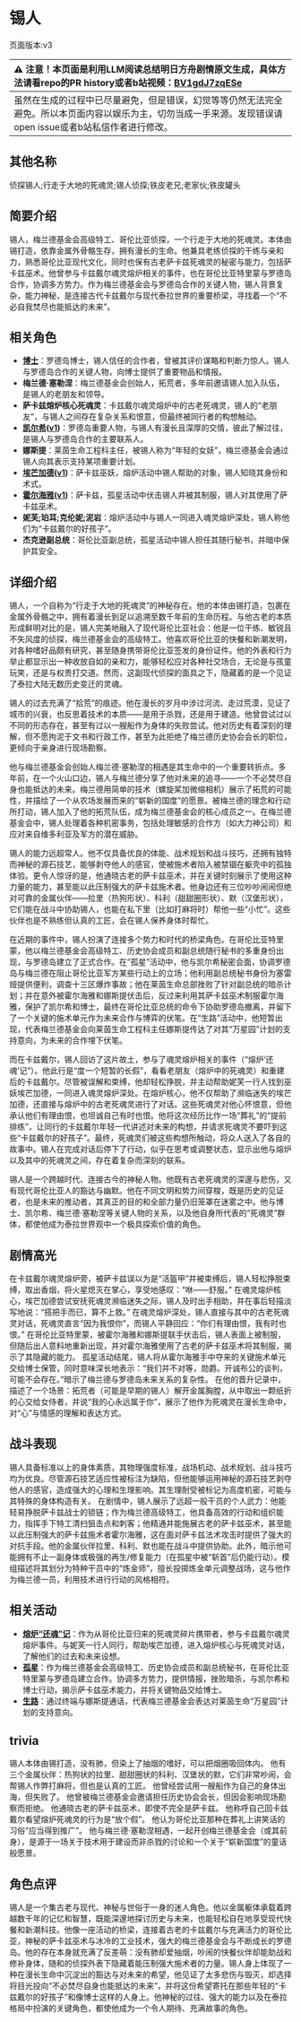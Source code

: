 # 锡人
页面版本:v3
 

| :warning: 注意！本页面是利用LLM阅读总结明日方舟剧情原文生成，具体方法请看repo的PR history或者b站视频：[BV1gdJ7zqESe](https://www.bilibili.com/video/BV1gdJ7zqESe/)         |
|:----------------------------|
| 虽然在生成的过程中已尽量避免，但是错误，幻觉等等仍然无法完全避免。所以本页面内容以娱乐为主，切勿当成一手来源。发现错误请open issue或者b站私信作者进行修改。|



## 其他名称
侦探锡人;行走于大地的死魂灵;锡人侦探;铁皮老兄;老家伙;铁皮罐头
## 简要介绍
锡人，梅兰德基金会高级特工、哥伦比亚侦探，一个行走于大地的死魂灵。本体由锡打造，依靠金属外骨骼生存，拥有漫长的生命。他兼具老练侦探的干练与亲和力，熟悉哥伦比亚现代文化，同时也保有古老萨卡兹死魂灵的秘密与能力，包括萨卡兹巫术。他曾参与卡兹戴尔魂灵熔炉相关的事件，也在哥伦比亚特里蒙与罗德岛合作，协调多方势力。作为梅兰德基金会与罗德岛合作的关键人物，锡人背景复杂，能力神秘，是连接古代卡兹戴尔与现代泰拉世界的重要桥梁，寻找着一个“不必自我焚尽也能抵达的未来”。
## 相关角色
-   **[博士](extended_char_bo_shi.md)**：罗德岛博士，锡人信任的合作者，曾被其评价谋略和判断力惊人。锡人与罗德岛合作的关键人物，向博士提供了重要物品和情报。
-   **梅兰德·塞勒涅**：梅兰德基金会创始人，拓荒者，多年前邀请锡人加入队伍，是锡人的老朋友和领导。
-   **萨卡兹熔炉核心死魂灵**：卡兹戴尔魂灵熔炉中的古老死魂灵，锡人的“老朋友”，与锡人之间存在复杂关系和恨意，但最终被同行者的构想触动。
-   **[凯尔希](char_003_kalts.md)([v1](../chars/char_003_kalts.md))**：罗德岛重要人物，与锡人有漫长且深厚的交情，彼此了解过往，是锡人与罗德岛合作的主要联系人。
-   **娜斯提**：莱茵生命工程科主任，被锡人称为“年轻的女妖”，梅兰德基金会通过锡人向其表示支持某项重要计划。
-   **[埃芒加德](extended_char_ai_mang_jia_de.md)([v1](../chars/extended_char_ai_mang_jia_de.md))**：萨卡兹巫妖，熔炉活动中锡人帮助的对象，锡人知晓其身份和术式。
-   **[霍尔海雅](char_4027_heyak.md)([v1](../chars/char_4027_heyak.md))**：萨卡兹，孤星活动中伏击锡人并被其制服，锡人对其使用了萨卡兹巫术。
-   **妮芙;珀耳;克伦妮;泥岩**：熔炉活动中与锡人一同进入魂灵熔炉深处，锡人称他们为“卡兹戴尔的好孩子”。
-   **杰克逊副总统**：哥伦比亚副总统，孤星活动中锡人担任其随行秘书，并暗中保护其安全。
## 详细介绍
锡人，一个自称为“行走于大地的死魂灵”的神秘存在。他的本体由锡打造，包裹在金属外骨骼之中，拥有着漫长到足以追溯至数千年前的生命历程。与他古老的本质形成鲜明对比的是，锡人完美地融入了现代哥伦比亚社会：他是一位干练、敏锐且不失风度的侦探，梅兰德基金会的高级特工。他喜欢哥伦比亚的快餐和新潮发明，对各种嗜好品颇有研究，甚至随身携带哥伦比亚签发的身份证件。他的外表和行为举止都显示出一种收放自如的亲和力，能够轻松应对各种社交场合，无论是与孩童玩笑，还是与权贵打交道。然而，这副现代侦探的面具之下，隐藏着的是一个见证了泰拉大陆无数历史变迁的灵魂。

锡人的过去充满了“拾荒”的痕迹。他在漫长的岁月中涉过河流、走过荒漠，见证了城市的兴衰，也反思着技术的本质——是用于杀戮，还是用于建造。他曾尝试过以不同的形态存在，甚至有过以一艘船作为身体的失败尝试。他对历史有着深刻的理解，但不愿拘泥于文书和行政工作，甚至为此拒绝了梅兰德历史协会会长的职位，更倾向于亲身进行现场勘察。

他与梅兰德基金会创始人梅兰德·塞勒涅的相遇是其生命中的一个重要转折点。多年前，在一个火山口边，锡人与梅兰德分享了他对未来的追寻——一个不必焚尽自身也能抵达的未来。梅兰德用简单的技术（螺旋桨加微缩相机）展示了拓荒的可能性，并描绘了一个从农场发展而来的“崭新的国度”的愿景。被梅兰德的理念和行动所打动，锡人加入了他的拓荒队伍，成为梅兰德基金会的核心成员之一。在梅兰德基金会中，锡人处理着各种机密事务，包括处理敏感的合作方（如大力神公司）和应对来自维多利亚及军方的潜在威胁。

锡人的能力远超常人。他不仅具备优良的体能、战术规划和战斗技巧，还拥有独特而神秘的源石技艺，能够剥夺他人的感官，使被施术者陷入被禁锢在躯壳中的孤独体验。更令人惊讶的是，他通晓古老的萨卡兹巫术，并在关键时刻展示了使用这种力量的能力，甚至能以此压制强大的萨卡兹施术者。他身边还有三位吵吵闹闹但绝对可靠的金属伙伴——拉里（热狗形状）、科利（甜甜圈形状）、默（汉堡形状），它们能在战斗中协助锡人，也能在私下里（比如打麻将时）帮他一些“小忙”。这些伙伴也是不熟练但认真的工匠，会在锡人保养身体时帮忙。

在近期的事件中，锡人扮演了连接多个势力和时代的桥梁角色。在哥伦比亚特里蒙，他以梅兰德基金会高级特工、历史协会成员和副总统随行秘书的多重身份出现，与罗德岛建立了正式合作。在“孤星”活动中，他与凯尔希秘密会面，协调罗德岛与梅兰德在阻止哥伦比亚军方某些行动上的立场；他利用副总统秘书身份为塞雷娅提供便利，调查十三区爆炸事故；他在莱茵生命总部挫败了针对副总统的暗杀计划；并在意外被霍尔海雅和娜斯提伏击后，反过来利用其萨卡兹巫术制服霍尔海雅，保护了凯尔希和博士，最终在哥伦比亚总统的命令下协助罗德岛撤离，并留下了一个关键的施术单元作为未来合作与博弈的伏笔。在“生路”活动中，他短暂出现，代表梅兰德基金会向莱茵生命工程科主任娜斯提传达了对其“万星园”计划的支持意向，为未来的合作埋下伏笔。

而在卡兹戴尔，锡人回访了这片故土，参与了魂灵熔炉相关的事件（“熔炉‘还魂’记”）。他此行是“度一个短暂的长假”，看看老朋友（熔炉中的死魂灵）和重建后的卡兹戴尔。尽管被误解和束缚，他却轻松挣脱，并主动帮助妮芙一行人找到巫妖埃芒加德，一同进入魂灵熔炉深处。在熔炉核心，他不仅帮助了濒临迷失的埃芒加德，还直接与熔炉中的古老死魂灵进行了对话。这些死魂灵对他心怀恨意，但他承认他们有理由恨，也坦诚自己有时也恨。他将这次经历比作一场“葬礼”的“提前排练”，让同行的卡兹戴尔年轻一代讲述对未来的构想，并请求死魂灵不要吓到这些“卡兹戴尔的好孩子”。最终，死魂灵们被这些构想所触动，将众人送入了各自的故事中。锡人在完成对话后停下了行动，似乎在思考或调整状态，显示出他与熔炉以及其中的死魂灵之间，存在着复杂而深刻的联系。

锡人是一个跨越时代、连接古今的神秘人物。他既有古老死魂灵的深邃与悲伤，又有现代哥伦比亚人的豁达与幽默。他在不同文明和势力间穿梭，既是历史的见证者，也是未来的推动者，其真正的目的和全部力量仍旧笼罩在迷雾之中。他与博士、凯尔希、梅兰德·塞勒涅等关键人物的关系，以及他自身所代表的“死魂灵”群体，都使他成为泰拉世界观中一个极具探索价值的角色。
## 剧情高光
在卡兹戴尔魂灵熔炉旁，被萨卡兹误以为是“活盔甲”并被束缚后，锡人轻松挣脱束缚，取出香烟，将火星熄灭在掌心，享受地感叹：“咻——舒服。”
在魂灵熔炉核心，埃芒加德尝试安抚死魂灵濒临迷失之际，锡人及时出手相助，并在事后轻描淡写地说：“搭把手而已，算不上救。”
在魂灵熔炉深处，锡人直接与其中的古老死魂灵对话，死魂灵直言“因为我恨你”，而锡人平静回应：“你们有理由恨，我有时也恨。”
在哥伦比亚特里蒙，被霍尔海雅和娜斯提联手伏击后，锡人表面上被制服，但随后出人意料地重新出现，并对霍尔海雅使用了古老的萨卡兹巫术将其制服，揭示了其隐藏的能力。
孤星活动结尾，锡人将从霍尔海雅手中夺来的关键施术单元交给博士保管，同时意味深长地表示：“我们并不对等，勋爵。开诚布公的谈判，可能不会存在。”暗示了梅兰德与罗德岛未来关系的复杂性。
在他的晋升记录中，描述了一个场景：拓荒者（可能是早期的锡人）解开金属胸膛，从中取出一颗纸折的心交给女侍者，并说“我的心永远属于你”，展示了他作为死魂灵在漫长生命中，对“心”与情感的理解和表达方式。
## 战斗表现
锡人具备标准以上的身体素质，其物理强度标准，战场机动、战术规划、战斗技巧均为优良。尽管源石技艺适应性被标注为缺陷，但他能够运用神秘的源石技艺剥夺他人的感官，造成强大的心理和生理影响。其生理耐受被标记为高度机密，可能与其特殊的身体构造有关。
在剧情中，锡人展示了远超一般干员的个人武力：他能轻易挣脱萨卡兹战士的锁链；作为梅兰德高级特工，他具备高效的行动和组织能力，指挥手下特工清扫狙击点和刺客；他精通并能施展古老的萨卡兹巫术，甚至能以此压制强大的萨卡兹施术者霍尔海雅，这在面对萨卡兹法术攻击时提供了强大的对抗手段。他的金属伙伴拉里、科利、默也能在战斗中提供协助。此外，暗示他可能拥有不止一副身体或极强的再生/修复能力（在孤星中被“斩首”后仍能行动）。模组描述将其划分为特种干员中的“炼金师”，擅长投掷炼金单元调整战场，这与他作为梅兰德一员，利用技术进行行动的风格相符。
## 相关活动
-   **[熔炉“还魂”记](../stories/act17mini.md)**：作为从哥伦比亚归来的死魂灵碎片携带者，参与卡兹戴尔魂灵熔炉事件。与妮芙一行人同行，帮助埃芒加德，进入熔炉核心与死魂灵对话，了解他们的过去和未来设想。
-   **[孤星](../stories/act25side.md)**：作为梅兰德基金会高级特工、历史协会成员和副总统秘书，在哥伦比亚特里蒙与罗德岛建立合作。协调多方势力，提供情报，挫败暗杀，与凯尔希和博士行动，揭示萨卡兹巫术能力，并将关键物品交给博士。
-   **[生路](../stories/act34side.md)**：通过终端与娜斯提通话，代表梅兰德基金会表达对莱茵生命“万星园”计划的支持意向。
## trivia
锡人本体由锡打造，没有肺，但染上了抽烟的嗜好，可以把烟圈吸回体内。
他有三个金属伙伴：热狗状的拉里、甜甜圈状的科利、汉堡状的默，它们非常吵闹，会帮锡人作弊打麻将，但也是认真的工匠。
他曾经尝试用一艘船作为自己的身体出海，但失败了。
他曾被梅兰德基金会邀请担任历史协会会长，但因会影响现场勘察而拒绝。
他通晓古老的萨卡兹巫术，即使不完全是萨卡兹。
他称呼自己回卡兹戴尔看望熔炉死魂灵的行为是“放个假”。
他认为哥伦比亚那种在葬礼上讲笑话的习俗“应当得到推广”。
他与梅兰德·塞勒涅相遇，一起开创梅兰德基金会（或其前身），是源于一场关于技术用于建设而非杀戮的讨论和一个关于“崭新国度”的童话般愿景。
## 角色点评
锡人是一个集古老与现代、神秘与世俗于一身的迷人角色。他以金属躯体承载着跨越数千年的记忆和智慧，既能深邃地探讨历史与未来，也能轻松自在地享受现代快餐和新潮科技。他像一座活动的桥梁，连接着古老的卡兹戴尔与充满活力的哥伦比亚，神秘的萨卡兹巫术与冰冷的工业技术，强大的梅兰德基金会与不断成长的罗德岛。他的存在本身就充满了反差萌：没有肺却爱抽烟，吵闹的快餐伙伴却能助战和修补身体，随和的侦探外表下隐藏着能压制强大施术者的力量。锡人身上体现了一种在漫长生命中沉淀出的豁达与对未来的希望，他见证了太多悲伤与毁灭，却选择将目光投向“不必焚尽自身也能抵达的未来”，并将这份希望寄托在那些年轻的“卡兹戴尔的好孩子”和像博士这样的人身上。他神秘的过往、强大的能力以及在泰拉格局中扮演的关键角色，都使他成为一个令人期待、充满故事的角色。